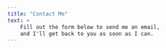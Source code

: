 ```yaml
---
title: "Contact Me"
text: >
	Fill out the form below to send me an email,
	and I'll get back to you as soon as I can.
---
```


